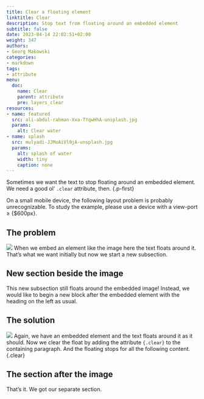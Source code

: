 ```yaml
---
title: Clear a floating element
linktitle: Clear
description: Stop text from floating around an embedded element
subtitle: false
date: 2023-04-14 22:02:51+02:00
weight: 347
authors:
- Georg Makowski
categories:
- markdown
tags:
- attribute
menu:
  doc:
    name: Clear
    parent: attribute
    pre: layers_clear
resources:
- name: featured
  src: ali-abdul-rahman-Xva-TYqwHhA-unsplash.jpg
  params:
    alt: Clear water
- name: splash
  src: mulyadi-JJMoAiVl9jA-unsplash.jpg
  params:
    alt: splash of water
    width: tiny
    caption: none
---
```


Sometimes we want the text to stop floating around an embedded element. We need a good ol’ `.clear` attribute, then.
{.p-first}
<!--more-->

On a small mobile device, the following layout problem is probably unrecognizable. To study the example, please use a device with a view-port &ge; {$600px}.

## The problem

![](splash) When we embed an element like the image here the text floats around it. That’s what we want initially but now we start a new subsection.

## New section beside the image

This new subsection still floats around the embedded image! Instead, we would like to begin a new block after the embedded element with the heading on the left as usual.

## The solution

![](splash) Again, we have an embedded element and the text floats around it as it should. Now we clear the float by adding the attribute `{.clear}` to the containing paragraph. And the floating stops for all the following content.
{.clear}

## The section after the image

That’s it. We got our separate section.
